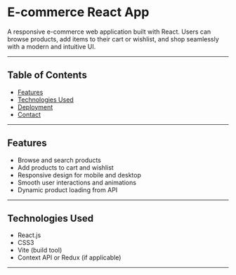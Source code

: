 # E-commerce React App

A responsive e-commerce web application built with React. Users can browse products, add items to their cart or wishlist, and shop seamlessly with a modern and intuitive UI.

---

## Table of Contents

- [Features](#features)  
- [Technologies Used](#technologies-used) 
- [Deployment](#deployment)  
- [Contact](#contact)  

---

## Features

- Browse and search products  
- Add products to cart and wishlist  
- Responsive design for mobile and desktop  
- Smooth user interactions and animations  
- Dynamic product loading from API  

---

## Technologies Used

- React.js  
- CSS3  
- Vite (build tool)  
- Context API or Redux (if applicable)  

---


